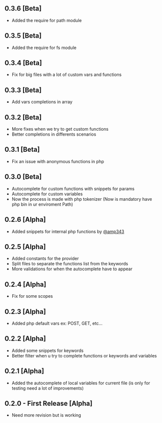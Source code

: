 ## 0.3.6 [Beta]
* Added the require for path module

## 0.3.5 [Beta]
* Added the require for fs module

## 0.3.4 [Beta]
* Fix for big files with a lot of custom vars and functions

## 0.3.3 [Beta]
* Add vars completions in array

## 0.3.2 [Beta]
* More fixes when we try to get custom functions
* Better completions in differents scenarios

## 0.3.1 [Beta]
* Fix an issue with anonymous functions in php

## 0.3.0 [Beta]
* Autocomplete for custom functions with snippets for params
* Autocomplete for custom variables
* Now the process is made with php tokenizer (Now is mandatory have php bin in ur enviroment Path)

## 0.2.6 [Alpha]
* Added snippets for internal php functions by [@amp343](https://github.com/amp343)

## 0.2.5 [Alpha]
* Added constants for the provider
* Split files to separate the functions list from the keywords
* More validations for when the autocomplete have to appear

## 0.2.4 [Alpha]
* Fix for some scopes

## 0.2.3 [Alpha]
* Added php default vars ex: POST, GET, etc...

## 0.2.2 [Alpha]
* Added some snippets for keywords
* Better filter when u try to complete functions or keywords and variables

## 0.2.1 [Alpha]
* Added the autocomplete of local variables for current file (is only for testing need a lot of improvements)

## 0.2.0 - First Release [Alpha]
* Need more revision but is working
